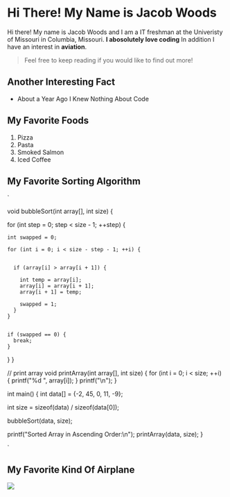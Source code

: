 # Hi There! My Name is Jacob Woods

Hi there! My name is Jacob Woods and I am a IT freshman at the Univeristy of Missouri in Columbia, Missouri. **I abosolutely love coding** In addition I have an interest in **aviation**. 

> Feel free to keep reading if you would like to find out more!

## Another Interesting Fact
* About a Year Ago I Knew Nothing About Code

## My Favorite Foods
1. Pizza
2. Pasta
3. Smoked Salmon
4. Iced Coffee 

## My Favorite Sorting Algorithm
`

void bubbleSort(int array[], int size) {


  for (int step = 0; step < size - 1; ++step) {
    
  
    int swapped = 0;
    
    for (int i = 0; i < size - step - 1; ++i) {
      

      if (array[i] > array[i + 1]) {

        int temp = array[i];
        array[i] = array[i + 1];
        array[i + 1] = temp;
        
        swapped = 1;
      }
    }
    

    if (swapped == 0) {
      break;
    }
    
  }
}

// print array
void printArray(int array[], int size) {
  for (int i = 0; i < size; ++i) {
    printf("%d  ", array[i]);
  }
  printf("\n");
}


int main() {
  int data[] = {-2, 45, 0, 11, -9};

  int size = sizeof(data) / sizeof(data[0]);

  bubbleSort(data, size);
  
  printf("Sorted Array in Ascending Order:\n");
  printArray(data, size);
}

`


## My Favorite Kind Of Airplane

![](https://www.piper.com/wp-content/uploads/2019/01/19_Seneca_A2A_Ocean-Sunrise-1650x1100.jpg)

